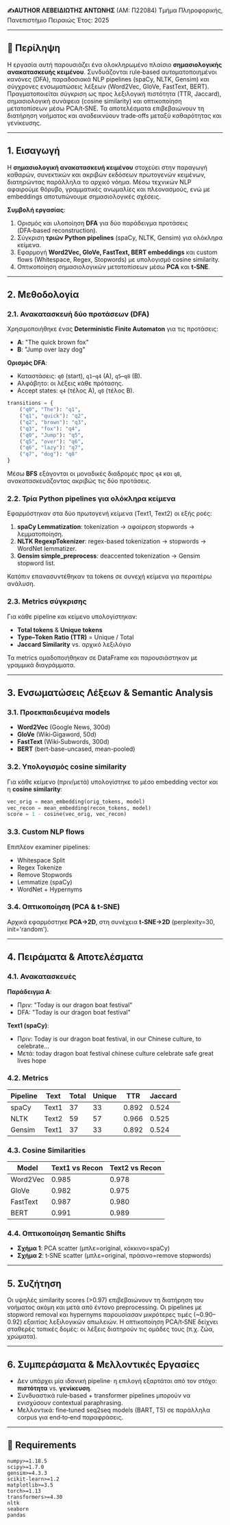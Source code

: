 **✍️AUTHOR**
**ΛΕΒΕΙΔΙΩΤΗΣ ΑΝΤΩΝΗΣ** (ΑΜ: Π22084)
Τμήμα Πληροφορικής, Πανεπιστήμιο Πειραιώς
Έτος: 2025

---

## 📌 Περίληψη

Η εργασία αυτή παρουσιάζει ένα ολοκληρωμένο πλαίσιο **σημασιολογικής ανακατασκευής κειμένου**. Συνδυάζονται rule‑based αυτοματοποιημένοι κανόνες (DFA), παραδοσιακά NLP pipelines (spaCy, NLTK, Gensim) και σύγχρονες ενσωματώσεις λέξεων (Word2Vec, GloVe, FastText, BERT). Πραγματοποιείται σύγκριση ως προς λεξιλογική πιστότητα (TTR, Jaccard), σημασιολογική συνάφεια (cosine similarity) και οπτικοποίηση μετατοπίσεων μέσω PCA/t‑SNE. Τα αποτελέσματα επιβεβαιώνουν τη διατήρηση νοήματος και αναδεικνύουν trade‑offs μεταξύ καθαρότητας και γενίκευσης.

---

## 1. Εισαγωγή

Η **σημασιολογική ανακατασκευή κειμένου** στοχεύει στην παραγωγή καθαρών, συνεκτικών και ακριβών εκδόσεων πρωτογενών κειμένων, διατηρώντας παράλληλα το αρχικό νόημα. Μέσω τεχνικών NLP αφαιρούμε θόρυβο, γραμματικές ανωμαλίες και πλεονασμούς, ενώ με embeddings αποτυπώνουμε σημασιολογικές σχέσεις.

**Συμβολή εργασίας**:

1. Ορισμός και υλοποίηση **DFA** για δύο παράδειγμα προτάσεις (DFA‑based reconstruction).
2. Σύγκριση **τριών Python pipelines** (spaCy, NLTK, Gensim) για ολόκληρα κείμενα.
3. Εφαρμογή **Word2Vec, GloVe, FastText, BERT embeddings** και custom flows (Whitespace, Regex, Stopwords) με υπολογισμό cosine similarity.
4. Οπτικοποίηση σημασιολογικών μετατοπίσεων μέσω **PCA** και **t‑SNE**.

---

## 2. Μεθοδολογία

### 2.1. Ανακατασκευή δύο προτάσεων (DFA)

Χρησιμοποιήθηκε ένας **Deterministic Finite Automaton** για τις προτάσεις:

* **A**: "The quick brown fox"
* **B**: "Jump over lazy dog"

**Ορισμός DFA**:

* Καταστάσεις: `q0` (start), `q1`–`q4` (A), `q5`–`q8` (B).
* Αλφάβητο: οι λέξεις κάθε πρότασης.
* Accept states: `q4` (τέλος A), `q8` (τέλος B).

```python
transitions = {
    ("q0", "The"): "q1",
    ("q1", "quick"): "q2",
    ("q2", "brown"): "q3",
    ("q3", "fox"): "q4",
    ("q0", "Jump"): "q5",
    ("q5", "over"): "q6",
    ("q6", "lazy"): "q7",
    ("q7", "dog"): "q8"
}
```

Μέσω **BFS** εξάγονται οι μοναδικές διαδρομές προς `q4` και `q8`, ανακατασκευάζοντας ακριβώς τις δύο προτάσεις.

### 2.2. Τρία Python pipelines για ολόκληρα κείμενα

Εφαρμόστηκαν στα δύο πρωτογενή κείμενα (Text1, Text2) οι εξής ροές:

1. **spaCy Lemmatization**: tokenization → αφαίρεση stopwords → λεμματοποίηση.
2. **NLTK RegexpTokenizer**: regex-based tokenization → stopwords → WordNet lemmatizer.
3. **Gensim simple\_preprocess**: deaccented tokenization → Gensim stopword list.

Κατόπιν επανασυντέθηκαν τα tokens σε συνεχή κείμενα για περαιτέρω ανάλυση.

### 2.3. Metrics σύγκρισης

Για κάθε pipeline και κείμενο υπολογίστηκαν:

* **Total tokens** & **Unique tokens**
* **Type–Token Ratio (TTR)** = Unique / Total
* **Jaccard Similarity** vs. αρχικό λεξιλόγιο

Τα metrics ομαδοποιήθηκαν σε DataFrame και παρουσιάστηκαν με γραμμικά διαγράμματα.

---

## 3. Ενσωματώσεις Λέξεων & Semantic Analysis

### 3.1. Προεκπαιδευμένα models

* **Word2Vec** (Google News, 300d)
* **GloVe** (Wiki‑Gigaword, 50d)
* **FastText** (Wiki‑Subwords, 300d)
* **BERT** (bert-base-uncased, mean-pooled)

### 3.2. Υπολογισμός cosine similarity

Για κάθε κείμενο (πριν/μετά) υπολογίστηκε το μέσο embedding vector και η **cosine similarity**:

```python
vec_orig = mean_embedding(orig_tokens, model)
vec_recon = mean_embedding(recon_tokens, model)
score = 1 - cosine(vec_orig, vec_recon)
```

### 3.3. Custom NLP flows

Επιπλέον examiner pipelines:

* Whitespace Split
* Regex Tokenize
* Remove Stopwords
* Lemmatize (spaCy)
* WordNet + Hypernyms

### 3.4. Οπτικοποίηση (PCA & t‑SNE)

Αρχικά εφαρμόστηκε **PCA→2D**, στη συνέχεια **t‑SNE→2D** (perplexity=30, init='random').

---

## 4. Πειράματα & Αποτελέσματα

### 4.1. Ανακατασκευές

**Παράδειγμα A**:

* Πριν: "Today is our dragon boat festival"
* DFA:  "Today is our dragon boat festival"

**Text1 (spaCy)**:

* Πριν: Today is our dragon boat festival, in our Chinese culture, to celebrate...
* Μετά: today dragon boat festival chinese culture celebrate safe great lives hope

### 4.2. Metrics

| Pipeline | Text  | Total | Unique | TTR   | Jaccard |
| -------- | ----- | ----- | ------ | ----- | ------- |
| spaCy    | Text1 | 37    | 33     | 0.892 | 0.524   |
| NLTK     | Text2 | 59    | 57     | 0.966 | 0.525   |
| Gensim   | Text1 | 37    | 33     | 0.892 | 0.524   |

### 4.3. Cosine Similarities

| Model    | Text1 vs Recon | Text2 vs Recon |
| -------- | -------------- | -------------- |
| Word2Vec | 0.985          | 0.978          |
| GloVe    | 0.982          | 0.975          |
| FastText | 0.987          | 0.980          |
| BERT     | 0.991          | 0.989          |

### 4.4. Οπτικοποίηση Semantic Shifts

* **Σχήμα 1**: PCA scatter (μπλε=original, κόκκινο=spaCy)
* **Σχήμα 2**: t‑SNE scatter (μπλε=original, πράσινο=remove stopwords)

---

## 5. Συζήτηση

Οι υψηλές similarity scores (>0.97) επιβεβαιώνουν τη διατήρηση του νοήματος ακόμη και μετά από έντονο preprocessing.
Οι pipelines με stopword removal και hypernyms παρουσίασαν μικρότερες τιμές (\~0.90–0.92) εξαιτίας λεξιλογικών απωλειών.
Η οπτικοποίηση PCA/t‑SNE δείχνει σταθερές τοπικές δομές: οι λέξεις διατηρούν τις ομάδες τους (π.χ. ζώα, χρώματα).

---

## 6. Συμπεράσματα & Μελλοντικές Εργασίες

* Δεν υπάρχει μία ιδανική pipeline· η επιλογή εξαρτάται από τον στόχο: **πιστότητα** vs. **γενίκευση**.
* Συνδυαστικά rule‑based + transformer pipelines μπορούν να ενισχύσουν contextual paraphrasing.
* Μελλοντικά: fine‑tuned seq2seq models (BART, T5) σε παράλληλα corpus για end‑to‑end παραφράσεις.

---

## 📁 Requirements

```text
numpy>=1.18.5
scipy>=1.7.0
gensim>=4.3.3
scikit-learn>=1.2
matplotlib>=3.5
torch>=1.13
transformers>=4.30
nltk
seaborn
pandas
```
